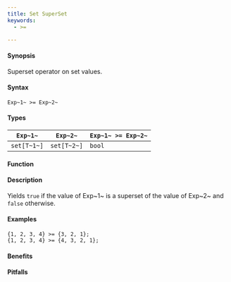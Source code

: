 ```yaml
---
title: Set SuperSet
keywords:
  - >=

---
```


#### Synopsis

Superset operator on set values.

#### Syntax

`Exp~1~ >= Exp~2~`

#### Types


| `Exp~1~`    |  `Exp~2~`     | `Exp~1~ >= Exp~2~`   |
| --- | --- | --- |
| `set[T~1~]` |  `set[T~2~]`  | `bool`                 |


#### Function

#### Description

Yields `true` if the value of Exp~1~ is a superset of the value of Exp~2~ and `false` otherwise.

#### Examples

```rascal-shell
{1, 2, 3, 4} >= {3, 2, 1};
{1, 2, 3, 4} >= {4, 3, 2, 1};
```

#### Benefits

#### Pitfalls

